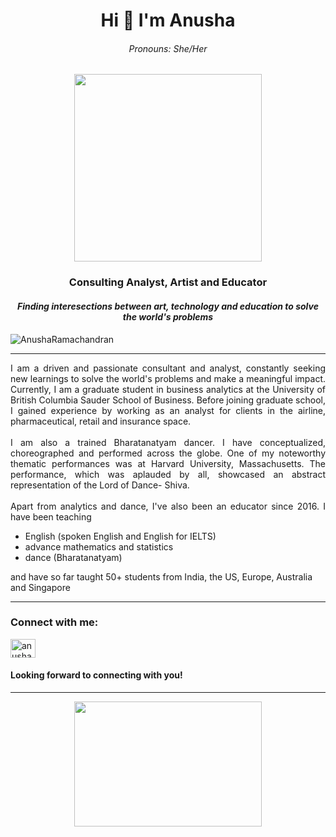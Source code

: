 
<!--
**AnushaRamachandran/AnushaRamachandran** is a ✨ _special_ ✨ repository because its `README.md` (this file) appears on your GitHub profile.

Here are some ideas to get you started:

- 🔭 I’m currently working on ...
- 🌱 I’m currently learning ...
- 👯 I’m looking to collaborate on ...
- 🤔 I’m looking for help with ...
- 💬 Ask me about ...
- 📫 How to reach me: ...
- 😄 Pronouns: ...
- ⚡ Fun fact: ...
-->

<h1 align="center">Hi 👋 I'm Anusha</h1>
<h6 align = "center"><i>Pronouns: She/Her </i></h6>
<div align = "center"><img src = "https://media0.giphy.com/media/v1.Y2lkPTc5MGI3NjExZTYyOGRmMjExNjViYmUwN2MxNmFjM2Q5NDU4OTBhODA2NjA3MzgyZSZjdD1n/UMyvk17PIo3SiZQWju/giphy.gif" width = "300" height = "300"></div>
<h3 align="center">Consulting Analyst, Artist and Educator</h3>
<h4 align = "center"><i> Finding interesections between art, technology and education to solve the world's problems </i> </h4>

<p align="left"> <img src="https://komarev.com/ghpvc/?username=AnushaRamachandran&label=Profile%20views&color=0e75b6&style=flat" alt="AnushaRamachandran" /> </p>
<hr> </hr>

<p align="justify">
I am a driven and passionate consultant and analyst, constantly seeking new learnings to solve the world's problems and make a meaningful impact. Currently, I am a graduate student in business analytics at the University of British Columbia Sauder School of Business. Before joining graduate school, I gained experience by working as an analyst for clients in the airline, pharmaceutical, retail and insurance space. <br></br> I am also a trained Bharatanatyam dancer. I have conceptualized, choreographed and performed across the globe. One of my noteworthy thematic performances was at Harvard University, Massachusetts. The performance, which was aplauded by all, showcased an abstract representation of the Lord of Dance- Shiva. <br></br>Apart from analytics and dance, I've also been an educator since 2016. I have been teaching <ul>
<li> English (spoken English and English for IELTS) </li>
<li> advance mathematics and statistics </li>
<li> dance (Bharatanatyam) </li>
</ul>
and have so far taught 50+ students from India, the US, Europe, Australia and Singapore
</p>
<hr></hr>

<h3 align="left">Connect with me:</h3>
<p align="left">
<a href="https://www.linkedin.com/in/anusha36" target="blank"><img align="center" src="https://raw.githubusercontent.com/rahuldkjain/github-profile-readme-generator/master/src/images/icons/Social/linked-in-alt.svg" alt="anusha36" height="30" width="40" /></a>
</p>

<h4> Looking forward to connecting with you! </h4>

<hr></hr>
<div align = "center"><img src = "https://media4.giphy.com/media/xUPGcxpCV81ebKh7Vu/giphy.gif?cid=ecf05e4745qzsloos8r0p7ykestnwxgfzw7is7gpg8hjl5p7&rid=giphy.gif&ct=g" width = "300" height = "200"></div>
